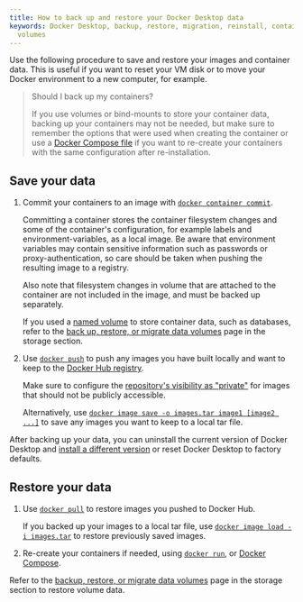```yaml
---
title: How to back up and restore your Docker Desktop data
keywords: Docker Desktop, backup, restore, migration, reinstall, containers, images,
  volumes
---
```


Use the following procedure to save and restore your images and container data. This is useful if you want to reset your VM disk or to move your Docker environment to a new
computer, for example.

> Should I back up my containers?
>
> If you use volumes or bind-mounts to store your container data, backing up your containers may not be needed, but make sure to remember the options that were used when creating the container or use a [Docker Compose file](/reference/compose-file/index.md) if you want to re-create your containers with the same configuration after re-installation.

## Save your data

1. Commit your containers to an image with [`docker container commit`](../reference/cli/docker/container/commit.md).

   Committing a container stores the container filesystem changes and some of the
   container's configuration, for example labels and environment-variables, as a local image. Be aware that environment variables may contain sensitive
   information such as passwords or proxy-authentication, so care should be taken
   when pushing the resulting image to a registry.

   Also note that filesystem changes in volume that are attached to the
   container are not included in the image, and must be backed up separately.

   If you used a [named volume](/engine/storage/index.md#more-details-about-mount-types) to store container data, such as databases, refer to the [back up, restore, or migrate data volumes](/engine/storage/volumes.md#back-up-restore-or-migrate-data-volumes) page in the storage section.

2. Use [`docker push`](../reference/cli/docker/image/push.md) to push any
   images you have built locally and want to keep to the [Docker Hub registry](../docker-hub/index.md).
   
   Make sure to configure the [repository's visibility as "private"](../docker-hub/repos/index.md)
   for images that should not be publicly accessible. 

   Alternatively, use [`docker image save -o images.tar image1 [image2 ...]`](../reference/cli/docker/image/save.md)
   to save any images you want to keep to a local tar file. 

After backing up your data, you can uninstall the current version of Docker Desktop
and [install a different version](release-notes.md) or reset Docker Desktop to factory defaults.

## Restore your data

1. Use [`docker pull`](../reference/cli/docker/image/pull.md) to restore images
   you pushed to Docker Hub.

   If you backed up your images to a local tar file, use [`docker image load -i images.tar`](../reference/cli/docker/image/load.md)
   to restore previously saved images.

2. Re-create your containers if needed, using [`docker run`](../reference/cli/docker/container/run.md),
   or [Docker Compose](../compose/index.md).

Refer to the [backup, restore, or migrate data volumes](/engine/storage/volumes.md#back-up-restore-or-migrate-data-volumes) page in the storage section to restore volume data.
